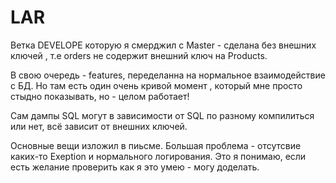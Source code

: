 # LAR


Ветка DEVELOPE которую я смерджил с Master - сделана без внешних ключей , т.е orders не содержит внешний ключ на Products.

В свою очередь  - features, переделанна на нормальное взаимодействие с БД. 
Но там есть один очень кривой момент , который мне просто стыдно показывать, но - целом работает!

Сам дампы SQL могут в зависимости от SQL по разному компилиться или нет, всё зависит от внешних ключей. 


Основные вещи изложил в пиьсме.
Большая проблема - отсутсвие каких-то Exeption и нормального логирования. Это я понимаю, если есть желание проверить как я это умею - могу доделать. 
